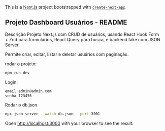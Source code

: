 This is a [Next.js](https://nextjs.org) project bootstrapped with [`create-next-app`](https://nextjs.org/docs/app/api-reference/cli/create-next-app).

## Projeto Dashboard Usuários - README
Descrição
Projeto Next.js com CRUD de usuários, usando React Hook Form + Zod para formulários, React Query para busca, e backend fake com JSON Server.

Permite criar, editar, listar e deletar usuários com paginação.

rodar o projeto:

```bash
npm run dev

```

Login:

```bash
email admin@admin.com
senha 123456


```
Rodar o db.json
```bash
npx json-server --watch db.json --port 3001
```
Open [http://localhost:3000](http://localhost:3000) with your browser to see the result.


